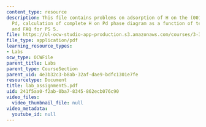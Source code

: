 ```yaml
---
content_type: resource
description: This file contains problems on adsorption of H on the (001) surface of
  Pd, calculation of complete H on Pd phase diagram as a function of temperature,
  and FAQ for PS 5.
file: https://ol-ocw-studio-app-production.s3.amazonaws.com/courses/3-320-atomistic-computer-modeling-of-materials-sma-5107-spring-2005/241f5aa0f2ab0ba78345862ecb076c90_lab_assignment5.pdf
file_type: application/pdf
learning_resource_types:
- Labs
ocw_type: OCWFile
parent_title: Labs
parent_type: CourseSection
parent_uid: 4e3b32c3-b8ab-32af-dae9-bdfc1301e7fe
resourcetype: Document
title: lab_assignment5.pdf
uid: 241f5aa0-f2ab-0ba7-8345-862ecb076c90
video_files:
  video_thumbnail_file: null
video_metadata:
  youtube_id: null
---
```

